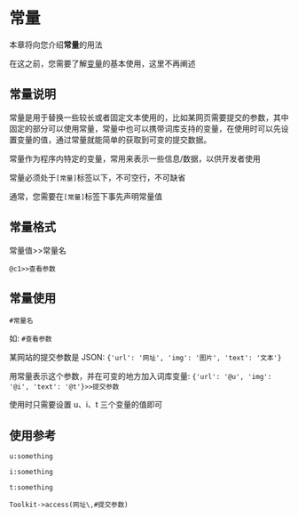 # 常量

本章将向您介绍**常量**的用法

在这之前，您需要了解[变量](value.md)的基本使用，这里不再阐述

## 常量说明

常量是用于替换一些较长或者固定文本使用的，比如某网页需要提交的参数，其中固定的部分可以使用常量，常量中也可以携带词库支持的变量，在使用时可以先设置变量的值，通过常量就能简单的获取到可变的提交数据。

常量作为程序内特定的变量，常用来表示一些信息/数据，以供开发者使用

常量必须处于`[常量]`标签以下，不可空行，不可缺省

通常，您需要在`[常量]`标签下事先声明常量值

## 常量格式

常量值>>常量名

```
@c1>>查看参数
```

## 常量使用

`#常量名`

如: `#查看参数`

某网站的提交参数是 JSON: `{'url': '网址', 'img': '图片', 'text': '文本'}`

用常量表示这个参数，并在可变的地方加入词库变量: `{'url': '@u', 'img': '@i', 'text': '@t'}>>提交参数`

使用时只需要设置 u、i、t 三个变量的值即可

## 使用参考

```
u:something

i:something

t:something

Toolkit->access(网址\,#提交参数)
```
